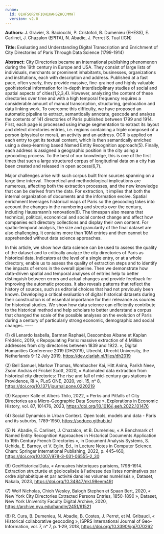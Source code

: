 ```yaml
---
runme:
  id: 01HFS0R7XF10H1KAHSZHCCMMHT
  version: v2.0
---
```

**Authors:** J. Gravier, S. Baciocchi, P. Cristofoli, B. Dumenieu (EHESS), E. Carlinet, J. Chazalon (EPITA), N. Abadie, J. Perret S. Tual (IGN)

**Title:** Evaluating and Understanding Digital Transcription and Enrichment of City Directories of Paris Through Data Science (1799-1914)

**Abstract:** City Directories became an international publishing phenomenon during the 19th century in Europe and USA. They consist of large lists of individuals, merchants or prominent inhabitants, businesses, organizations and institutions, each with description and address. Published at a fast pace, often yearly, they provide massive, fine-grained and highly valuable geohistorical information for in-depth interdisciplinary studies of social and spatial aspects of cities(1,2,3,4). However, analyzing the content of these directories over time and with a high temporal frequency requires a considerable amount of manual transcription, structuring, geolocation and data linking work. To overcome this difficulty, we have proposed an automatic pipeline to extract, semantically annotate, geocode and analyze the contents of 141 directories of Paris published between 1799 and 1914. First, each page is processed using image segmentation to extract its layout and detect directories entries, i.e. regions containing a triple composed of a person (physical or moral), an activity and an address. OCR is applied on each entry to get its textual content, which is then semantically enriched using a deep-learning based Named Entity Recognition approach(5). Finally, each address is assigned a geographic position in the city using a geocoding process. To the best of our knowledge, this is one of the first times that such a large structured corpus of longitudinal data on a city has been created and released in open access(6,7).

Major challenges arise with such corpus built from sources spanning on a large time interval. Theoretical and methodological implications are numerous, affecting both the extraction processes, and the new knowledge that can be derived from the data. For extraction, it implies that both the internal organization of documents and the information evolve. Spatial enrichment leverages historical maps of Paris so the geocoding takes into account the changes in the numbering and streets over the century, including Haussmann’s renovation(8). The timespan also means that technical, political, economical and social context change and affect how companies edit directory collections and display their own content. For spatio-temporal analysis, the size and granularity of the final dataset are also challenging. It contains more than 10M entries and then cannot be apprehended without data science approaches.

In this article, we show how data science can be used to assess the quality of the dataset and to critically analyze the city directories of Paris as historical data. Indicators at the level of a single entry, or at a whole directory, enable us to assess the quality of extraction steps and to identify the impacts of errors in the overall pipeline. Then we demonstrate how data-driven spatial and temporal analyses of entries help to better distinguish between errors and actual changes and provide feedback for improving the automatic process. It also reveals patterns that reflect the history of sources, such as editorial choices that had not previously been known. Developing a critical evaluation of digital historical datasets during their construction is of essential importance for their relevance as sources for historical studies. We show how data science can efficiently contribute to the historical method and help scholars to better understand a corpus that changed the scale of the possible analyses on the evolution of Paris during a century of particularly strong economic, demographic and social changes.
—--

(1) di Lenardo Isabella, Barman Raphaël, Descombes Albane et Kaplan Frédéric, 2019, « Repopulating Paris: massive extraction of 4 Million addresses from city directories between 1839 and 1922. », Digital Humanities Conference 2019 (DH2019), Utrecht, Utrecht University, the Netherlands 9-12 July 2019, https://dev.clariah.nl/files/dh2019

(2) Bell Samuel, Marlow Thomas, Wombacher Kai, Hitt Anina, Parikh Neev, Zsom Andras et Frickel Scott, 2020, « Automated data extraction from historical city directories: The rise and fall of mid-century gas stations in Providence, RI », PLoS ONE, 2020, vol. 15, nᵒ 8,  https://doi.org/10.1371/journal.pone.0220219

(3) Kappner Kalle et Albers Thilo, 2022, « Perks and Pitfalls of City Directories as a Micro-Geographic Data Source ». Explorations in Economic History, vol. 87, 101476, 2023, https://doi.org/10.1016/j.eeh.2022.101476

(4) Social Dynamics in Urban Context. Open tools, models and data - Paris and its suburbs, 1789-1950, https://soduco.github.io/

(5) N. Abadie, E. Carlinet, J. Chazalon, et B. Duménieu, « A Benchmark of Named Entity Recognition Approaches in Historical Documents Application to 19th Century French Directories », in Document Analysis Systems, S. Uchida, E. Barney, et V. Eglin, Éd., in Lecture Notes in Computer Science. Cham: Springer International Publishing, 2022, p. 445‑460, https://doi.org/10.1007/978-3-031-06555-2_30

(6) GeoHistoricalData, « Annuaires historiques parisiens, 1798-1914. Extraction structurée et géolocalisée à l'adresse des listes nominatives par ordre alphabétique et par activité dans les volumes numérisés », Dataset, Nakala, 2023, https://doi.org/10.34847/nkl.98eem49t

(7) Wolf Nicholas, Chioh Wesley, Balogh Stephen et Spaan Bert, 2020, « New York City Directories Extracted Persons Entries, 1850-1890 », Dataset, New York University Faculty Digital Archive, 2020, https://archive.nyu.edu/handle/2451/61521

(8) R. Cura, B. Dumenieu, N. Abadie, B. Costes, J. Perret, et M. Gribaudi, « Historical collaborative geocoding », ISPRS International Journal of Geo-Information, vol. 7, nᵒ 7, p. 1‑29, 2018, https://doi.org/10.3390/ijgi7070262 